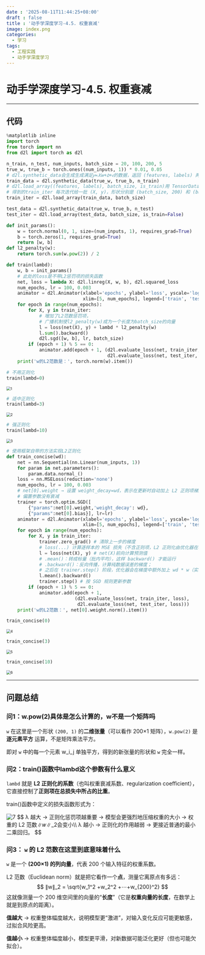 ```yaml
---
date : '2025-08-11T11:44:25+08:00'
draft : false
title : '动手学深度学习-4.5. 权重衰减'
image: index.png
categories:
  - 学习
tags:
  - 工程实践
  - 动手学深度学习
---
```

# 动手学深度学习-4.5. 权重衰减

---

## 代码

```python
%matplotlib inline
import torch
from torch import nn
from d2l import torch as d2l

n_train, n_test, num_inputs, batch_size = 20, 100, 200, 5
true_w, true_b = torch.ones((num_inputs, 1)) * 0.01, 0.05
# d2l.synthetic_data会生成生成满足𝑦=𝑋𝑤+𝑏+𝜖的数据，返回 (features, labels) 两个张量
train_data = d2l.synthetic_data(true_w, true_b, n_train)
# d2l.load_array((features, labels), batch_size, is_train)用 TensorDataset + DataLoader 打包成小批量数据迭代器。
# 得到的train_iter 每次迭代给一批 (X, y)，形状分别是 (batch_size, 200) 和 (batch_size, 1)
train_iter = d2l.load_array(train_data, batch_size)

test_data = d2l.synthetic_data(true_w, true_b, n_test)
test_iter = d2l.load_array(test_data, batch_size, is_train=False)
```

```python
def init_params():
    w = torch.normal(0, 1, size=(num_inputs, 1), requires_grad=True)
    b = torch.zeros(1, requires_grad=True)
    return [w, b]
def l2_penalty(w):
    return torch.sum(w.pow(2)) / 2
```

```python
def train(lambd):
    w, b = init_params()
    # 此处的loss是不带L2惩罚项的损失函数
    net, loss = lambda X: d2l.linreg(X, w, b), d2l.squared_loss
    num_epochs, lr = 100, 0.003
    animator = d2l.Animator(xlabel='epochs', ylabel='loss', yscale='log',
                            xlim=[5, num_epochs], legend=['train', 'test'])
    for epoch in range(num_epochs):
        for X, y in train_iter:
            # 增加了L2范数惩罚项，
            # 广播机制使l2_penalty(w)成为一个长度为batch_size的向量
            l = loss(net(X), y) + lambd * l2_penalty(w)
            l.sum().backward()
            d2l.sgd([w, b], lr, batch_size)
        if (epoch + 1) % 5 == 0:
            animator.add(epoch + 1, (d2l.evaluate_loss(net, train_iter, loss),
                                     d2l.evaluate_loss(net, test_iter, loss)))
    print('w的L2范数是：', torch.norm(w).item())
```

```python
# 不用正则化
train(lambd=0)
```

<img src="1.png" alt="1" style="zoom:67%;" />

```python
# 适中正则化
train(lambd=3)
```

<img src="2.png" alt="2" style="zoom:67%;" />

```python
# 强正则化
train(lambd=10)
```

<img src="3.png" alt="3" style="zoom:67%;" />

```python
# 使用框架自带的方法实现L2正则化
def train_concise(wd):
    net = nn.Sequential(nn.Linear(num_inputs, 1))
    for param in net.parameters():
        param.data.normal_()
    loss = nn.MSELoss(reduction='none')
    num_epochs, lr = 100, 0.003
    # net[0].weight → 设置 weight_decay=wd，表示在更新时自动加上 L2 正则项梯度
    # 偏置参数没有衰减
    trainer = torch.optim.SGD([
        {"params":net[0].weight,'weight_decay': wd},
        {"params":net[0].bias}], lr=lr)
    animator = d2l.Animator(xlabel='epochs', ylabel='loss', yscale='log',
                            xlim=[5, num_epochs], legend=['train', 'test'])
    for epoch in range(num_epochs):
        for X, y in train_iter:
            trainer.zero_grad() # 清除上一步的梯度
            # loss(...) 计算逐样本的 MSE 损失（不含正则项，L2 正则化由优化器在梯度更新时自动添加）
            l = loss(net(X), y) # net(X)前向计算预测值
            # .mean()：转成标量（批内平均），这样 backward() 才能运行 
            # .backward()：反向传播，计算纯数据误差的梯度；
            # 之后在 trainer.step() 阶段，优化器会在梯度中额外加上 wd * w（实现 L2 正则化的效果）
            l.mean().backward()           
            trainer.step() # 按 SGD 规则更新参数
        if (epoch + 1) % 5 == 0:
            animator.add(epoch + 1,
                         (d2l.evaluate_loss(net, train_iter, loss),
                          d2l.evaluate_loss(net, test_iter, loss)))
    print('w的L2范数：', net[0].weight.norm().item())
```

```python
train_concise(0)
```

<img src="4.png" alt="4" style="zoom:67%;" />

```python
train_concise(3)
```

<img src="5.png" alt="5" style="zoom:67%;" />

```python
train_concise(10)
```

<img src="6.png" alt="6" style="zoom:67%;" />

---

## 问题总结

### 问1：w.pow(2)具体是怎么计算的，w不是一个矩阵吗

`w` 在这里是一个形状 `(200, 1)` 的**二维张量**（可以看作 200×1 矩阵），`w.pow(2)` 是 **逐元素平方** 运算，不是矩阵乘法平方。

即对 `w` 中的每一个元素 w_i_j 单独平方，得到的新张量的形状和 `w` 完全一样。

### 问2：train()函数中lambd这个参数有什么意义

`lambd` 就是 **L2 正则化的系数**（也叫权重衰减系数、regularization coefficient），它直接控制了**正则项在总损失中所占的比重**。

train()函数中定义的损失函数形式为：

<img src="7.png" alt="7"  />
$$
λ 越大 → 正则化惩罚项越重要 → 模型会更强烈地压缩权重的大小 → 权重的 L2 范数∥𝑤∥_2会变小\\
λ 越小 → 正则化的作用越弱 → 更接近普通的最小二乘回归。
$$


### 问3： **`w` 的 L2 范数**在这里到底意味着什么

 `w` 是一个 **(200×1) 的列向量**，代表 200 个输入特征的权重系数。

L2 范数（Euclidean norm）就是把它看作一个**点**，测量它离原点有多远：
$$
∥w∥_2 = \sqrt{w_1^2 +w_2^2 +⋯+w_{200}^2}
$$
这就像测量一个 200 维空间里的向量的“**长度**”（它是**权重向量的长度**，在数学上就是到原点的距离）。

**值越大** → 权重整体幅度越大，说明模型更“激进”，对输入变化反应可能更敏感，过拟合风险更高。

**值越小** → 权重整体幅度越小，模型更平滑，对新数据可能泛化更好（但也可能欠拟合）。

### 

### 
